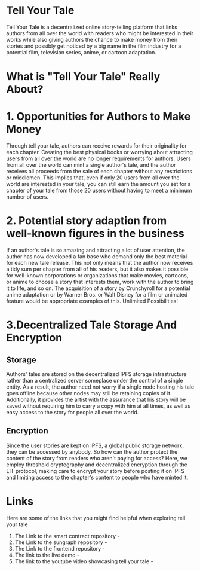 # Tell Your Tale

Tell Your Tale is a decentralized online story-telling platform that links authors from all over the world with readers who might be interested in their works while also giving authors the chance to make money from their stories and possibly get noticed by a big name in the film industry for a potential film, television series, anime, or cartoon adaptation.

# What is "Tell Your Tale" Really About?

# 1. Opportunities for Authors to Make Money

Through tell your tale, authors can receive rewards for their originality for each chapter. Creating the best physical books or worrying about attracting users from all over the world are no longer requirements for authors. Users from all over the world can mint a single author's tale, and the author receives all proceeds from the sale of each chapter without any restrictions or middlemen. This implies that, even if only 20 users from all over the world are interested in your tale, you can still earn the amount you set for a chapter of your tale from those 20 users without having to meet a minimum number of users.

# 2. Potential story adaption from well-known figures in the business

If an author's tale is so amazing and attracting a lot of user attention, the author has now developed a fan base who demand only the best material for each new tale release. This not only means that the author now receives a tidy sum per chapter from all of his readers, but it also makes it possible for well-known corporations or organizations that make movies, cartoons, or anime to choose a story that interests them, work with the author to bring it to life, and so on. The acquisition of a story by Crunchyroll for a potential anime adaptation or by Warner Bros. or Walt Disney for a film or animated feature would be appropriate examples of this. Unlimited Possibilities!

# 3.Decentralized Tale Storage And Encryption

## Storage

Authors' tales are stored on the decentralized IPFS storage infrastructure rather than a centralized server someplace under the control of a single entity. As a result, the author need not worry if a single node hosting his tale goes offline because other nodes may still be retaining copies of it. Additionally, it provides the artist with the assurance that his story will be saved without requiring him to carry a copy with him at all times, as well as easy access to the story for people all over the world.

## Encryption

Since the user stories are kept on IPFS, a global public storage network, they can be accessed by anybody. So how can the author protect the content of the story from readers who aren't paying for access? Here, we employ threshold cryptography and decentralized encryption through the LIT protocol, making care to encrypt your story before posting it on IPFS and limiting access to the chapter's content to people who have minted it.

# Links

Here are some of the links that you might find helpful when exploring tell your tale

1. The Link to the smart contract repository -
2. The Link to the sungraph repository -
3. The Link to the frontend repository -
4. The link to the live demo -
5. The link to the youtube video showcasing tell your tale -
